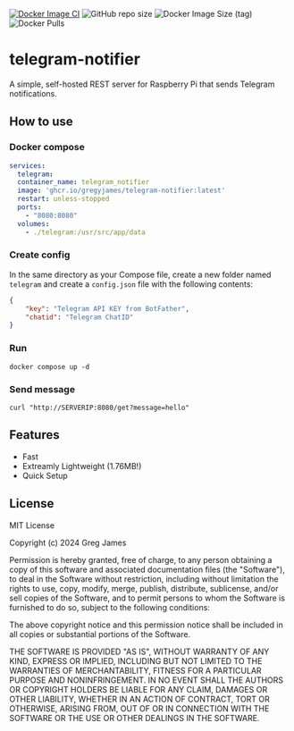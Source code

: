 [![Docker Image CI](https://github.com/gregyjames/telegram-notifier/actions/workflows/docker-image.yml/badge.svg)](https://github.com/gregyjames/telegram-notifier/actions/workflows/docker-image.yml)
![GitHub repo size](https://img.shields.io/github/repo-size/gregyjames/telegram-notifier)
![Docker Image Size (tag)](https://img.shields.io/docker/image-size/gjames8/telegram-notifier/latest)
![Docker Pulls](https://img.shields.io/docker/pulls/gjames8/telegram-notifier)

# telegram-notifier
A simple, self-hosted REST server for Raspberry Pi that sends Telegram notifications.

## How to use
### Docker compose

```yaml
services:
  telegram:
  container_name: telegram_notifier
  image: 'ghcr.io/gregyjames/telegram-notifier:latest'
  restart: unless-stopped
  ports:
    - "8080:8080"
  volumes:
    - ./telegram:/usr/src/app/data
```
###  Create config
In the same directory as your Compose file, create a new folder named `telegram` and create a `config.json` file with the following contents:
```json
{
	"key": "Telegram API KEY from BotFather",
	"chatid": "Telegram ChatID"
}
```
### Run
`docker compose up -d`

### Send message
`curl "http://SERVERIP:8080/get?message=hello"`

## Features
- Fast
- Extreamly Lightweight (1.76MB!)
- Quick Setup

## License
MIT License

Copyright (c) 2024 Greg James

Permission is hereby granted, free of charge, to any person obtaining a copy
of this software and associated documentation files (the "Software"), to deal
in the Software without restriction, including without limitation the rights
to use, copy, modify, merge, publish, distribute, sublicense, and/or sell
copies of the Software, and to permit persons to whom the Software is
furnished to do so, subject to the following conditions:

The above copyright notice and this permission notice shall be included in all
copies or substantial portions of the Software.

THE SOFTWARE IS PROVIDED "AS IS", WITHOUT WARRANTY OF ANY KIND, EXPRESS OR
IMPLIED, INCLUDING BUT NOT LIMITED TO THE WARRANTIES OF MERCHANTABILITY,
FITNESS FOR A PARTICULAR PURPOSE AND NONINFRINGEMENT. IN NO EVENT SHALL THE
AUTHORS OR COPYRIGHT HOLDERS BE LIABLE FOR ANY CLAIM, DAMAGES OR OTHER
LIABILITY, WHETHER IN AN ACTION OF CONTRACT, TORT OR OTHERWISE, ARISING FROM,
OUT OF OR IN CONNECTION WITH THE SOFTWARE OR THE USE OR OTHER DEALINGS IN THE
SOFTWARE.
